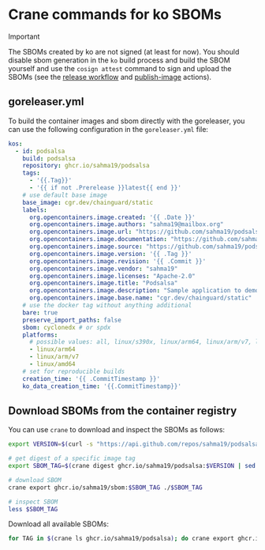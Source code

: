 # Crane commands for ko SBOMs

> [!IMPORTANT]
> The SBOMs created by ko are not signed (at least for now). You should disable sbom generation in the `ko` build process and build the SBOM yourself and use the `cosign attest` command to sign and upload the SBOMs (see the [release workflow](../.github/workflows/release.yml) and [publish-image](../.github/actions/publish-image/action.yaml) actions).

## goreleaser.yml

To build the container images and sbom directly with the goreleaser, you can use the following configuration in the `goreleaser.yml` file:

```yaml
kos:
  - id: podsalsa
    build: podsalsa
    repository: ghcr.io/sahma19/podsalsa
    tags:
      - '{{.Tag}}'
      - '{{ if not .Prerelease }}latest{{ end }}'
    # use default base image
    base_image: cgr.dev/chainguard/static
    labels:
      org.opencontainers.image.created: '{{ .Date }}'
      org.opencontainers.image.authors: "sahma19@mailbox.org"
      org.opencontainers.image.url: "https://github.com/sahma19/podsalsa"
      org.opencontainers.image.documentation: "https://github.com/sahma19/podsalsa"
      org.opencontainers.image.source: "https://github.com/sahma19/podsalsa"
      org.opencontainers.image.version: '{{ .Tag }}'
      org.opencontainers.image.revision: '{{ .Commit }}'
      org.opencontainers.image.vendor: "sahma19"
      org.opencontainers.image.licenses: "Apache-2.0"
      org.opencontainers.image.title: "Podsalsa"
      org.opencontainers.image.description: "Sample application to demonstrate supply chain security."
      org.opencontainers.image.base.name: "cgr.dev/chainguard/static"
    # use the docker tag without anything additional
    bare: true
    preserve_import_paths: false
    sbom: cyclonedx # or spdx
    platforms:
      # possible values: all, linux/s390x, linux/arm64, linux/arm/v7, linux/ppc64le, linux/amd64
      - linux/arm64
      - linux/arm/v7
      - linux/amd64
    # set for reproducible builds
    creation_time: '{{ .CommitTimestamp }}'
    ko_data_creation_time: '{{.CommitTimestamp}}'
```
## Download SBOMs from the container registry

You can use `crane` to download and inspect the SBOMs as follows:

```bash
export VERSION=$(curl -s "https://api.github.com/repos/sahma19/podsalsa/releases/latest" | jq -r '.tag_name')

# get digest of a specific image tag
export SBOM_TAG=$(crane digest ghcr.io/sahma19/podsalsa:$VERSION | sed -E 's/sha256:([0-9a-f]+)/sha256-\1.sbom/')

# download SBOM
crane export ghcr.io/sahma19/sbom:$SBOM_TAG ./$SBOM_TAG

# inspect SBOM
less $SBOM_TAG
```

Download all available SBOMs:

```bash
for TAG in $(crane ls ghcr.io/sahma19/podsalsa); do crane export ghcr.io/sahma19/sbom:$SBOM_TAG ./$SBOM_TAG; done
```
